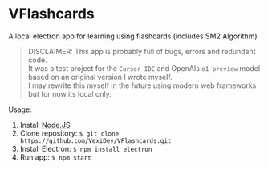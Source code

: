 # VFlashcards
A local electron app for learning using flashcards (includes SM2 Algorithm)
> DISCLAIMER:
> This app is probably full of bugs, errors and redundant code. <br>It was a test project for the `Cursor IDE` and OpenAIs `o1 preview` model based on an original version I wrote myself. <br>I may rewrite this myself in the future using modern web frameworks but for now its local only.

Usage:
1. Install [Node.JS](https://nodejs.org/en/download/prebuilt-installer/current)
2. Clone repository: `$ git clone https://github.com/VexiDev/VFlashcards.git`
3. Install Electron: `$ npm install electron`
4. Run app: `$ npm start`
